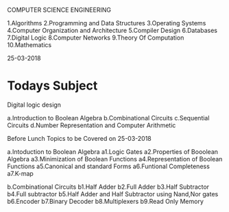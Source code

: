 COMPUTER SCIENCE ENGINEERING


1.Algorithms
2.Programming and Data Structures
3.Operating Systems
4.Computer Organization and Architecture
5.Compiler Design
6.Databases
7.Digital Logic
8.Computer Networks
9.Theory Of Computation
10.Mathematics


25-03-2018


Todays Subject
==============
Digital logic design

a.Introduction to Boolean Algebra
b.Combinational Circuits
c.Sequential Circuits
d.Number Representation and Computer Arithmetic


Before Lunch Topics to be Covered on 25-03-2018

a.Intoduction to Boolean Algebra
  a1.Logic Gates
  a2.Properties of Booolean Algebra
  a3.Minimization of Boolean Functions
  a4.Representation of Boolean Functions
  a5.Canonical and standard Forms
  a6.Funtional Completeness
  a7.K-map

b.Combinational Circuits
  b1.Half Adder
  b2.Full Adder
  b3.Half Subtractor
  b4.Full subtractor
  b5.Half Adder and Half Subtractor using Nand,Nor gates
  b6.Encoder
  b7.Binary Decoder
  b8.Multiplexers
  b9.Read Only Memory



